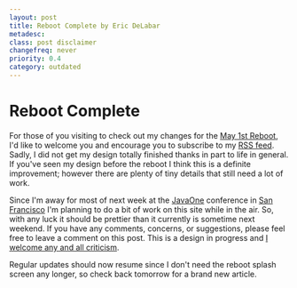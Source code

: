 ```yaml
---
layout: post
title: Reboot Complete by Eric DeLabar
metadesc: 
class: post disclaimer
changefreq: never
priority: 0.4
category: outdated
---
```

# Reboot Complete

For those of you visiting to check out my changes for the [May 1st Reboot](http://www.may1reboot.com/2008/), 
I'd like to welcome you and encourage you to subscribe to my [RSS feed](feed://www.ericdelabar.com/feed). 
Sadly, I did not get my design totally finished thanks in part to life in general.  If you've seen my design before 
the reboot I think this is a definite improvement; however there are plenty of tiny details that still need a lot of work.

Since I'm away for most of next week at the [JavaOne](http://java.sun.com/javaone/sf/) conference in 
[San Francisco](http://www.onlyinsanfrancisco.com/) I'm planning to do a bit of work on this site while 
in the air.  So, with any luck it should be prettier than it currently is sometime next weekend.  If you have any 
comments, concerns, or suggestions, please feel free to leave a comment on this post.  This is a design in progress 
and [I welcome any and all criticism](http://www.andyrutledge.com/criticism.php).

Regular updates should now resume since I don't need the reboot splash screen any longer, so check back tomorrow for 
a brand new article.
